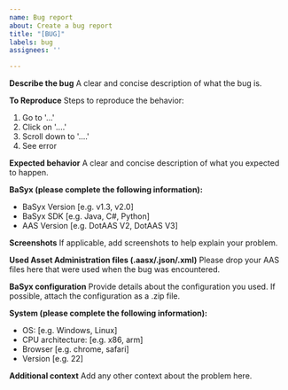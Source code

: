 ```yaml
---
name: Bug report
about: Create a bug report
title: "[BUG]"
labels: bug
assignees: ''

---
```


**Describe the bug**
A clear and concise description of what the bug is.

**To Reproduce**
Steps to reproduce the behavior:
1. Go to '...'
2. Click on '....'
3. Scroll down to '....'
4. See error

**Expected behavior**
A clear and concise description of what you expected to happen.

**BaSyx (please complete the following information):**
- BaSyx Version [e.g. v1.3, v2.0]
- BaSyx SDK [e.g. Java, C#, Python]
- AAS Version [e.g. DotAAS V2, DotAAS V3]

**Screenshots**
If applicable, add screenshots to help explain your problem.

**Used Asset Administration files (.aasx/.json/.xml)**
Please drop your AAS files here that were used when the bug was encountered.

**BaSyx configuration**
Provide details about the configuration you used. If possible, attach the configuration as a .zip file.

**System (please complete the following information):**
 - OS: [e.g. Windows, Linux]
 - CPU architecture: [e.g. x86, arm]
 - Browser [e.g. chrome, safari]
 - Version [e.g. 22]

**Additional context**
Add any other context about the problem here.
